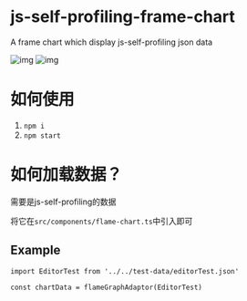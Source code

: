 # js-self-profiling-frame-chart
A frame chart which display js-self-profiling json data

![img](https://img.shields.io/badge/npm-6.14.11-green.svg)
![img](https://img.shields.io/badge/node-14.16.0-green.svg)

# 如何使用
1. `npm i`
2. `npm start`

# 如何加载数据？

需要是js-self-profiling的数据

将它在`src/components/flame-chart.ts`中引入即可

## Example

```tsx
import EditorTest from '../../test-data/editorTest.json'

const chartData = flameGraphAdaptor(EditorTest)
```

